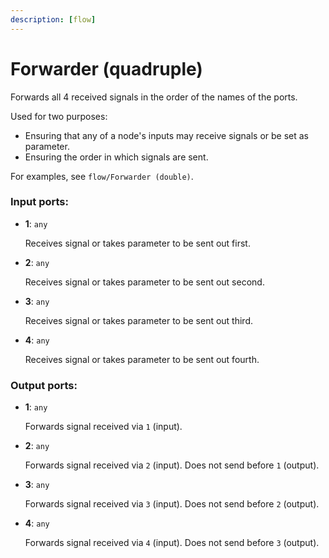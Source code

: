 ```yaml
---
description: [flow]
---
```


# Forwarder (quadruple)

Forwards all 4 received signals in the order of the names of the ports.

Used for two purposes:
* Ensuring that any of a node's inputs may receive signals or be set as parameter.
* Ensuring the order in which signals are sent.

For examples, see `flow/Forwarder (double)`.

### Input ports:

* __1__: `any`

    Receives signal or takes parameter to be sent out first.


* __2__: `any`

    Receives signal or takes parameter to be sent out second.


* __3__: `any`

    Receives signal or takes parameter to be sent out third.


* __4__: `any`

    Receives signal or takes parameter to be sent out fourth.

### Output ports:

* __1__: `any`

    Forwards signal received via `1` (input).


* __2__: `any`

    Forwards signal received via `2` (input). Does not send before `1` (output).


* __3__: `any`

    Forwards signal received via `3` (input). Does not send before `2` (output).


* __4__: `any`

    Forwards signal received via `4` (input). Does not send before `3` (output).


